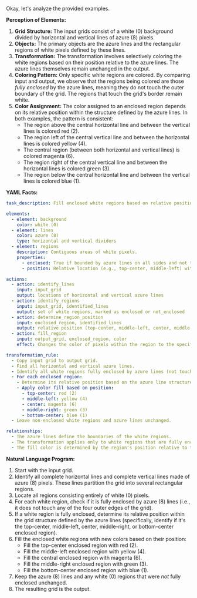 Okay, let's analyze the provided examples.

**Perception of Elements:**

1.  **Grid Structure:** The input grids consist of a white (0) background divided by horizontal and vertical lines of azure (8) pixels.
2.  **Objects:** The primary objects are the azure lines and the rectangular regions of white pixels defined by these lines.
3.  **Transformation:** The transformation involves selectively coloring the white regions based on their position relative to the azure lines. The azure lines themselves remain unchanged in the output.
4.  **Coloring Pattern:** Only specific white regions are colored. By comparing input and output, we observe that the regions being colored are those *fully enclosed* by the azure lines, meaning they do not touch the outer boundary of the grid. The regions that touch the grid's border remain white.
5.  **Color Assignment:** The color assigned to an enclosed region depends on its relative position within the structure defined by the azure lines. In both examples, the pattern is consistent:
    *   The region above the central horizontal line and between the vertical lines is colored red (2).
    *   The region left of the central vertical line and between the horizontal lines is colored yellow (4).
    *   The central region (between both horizontal and vertical lines) is colored magenta (6).
    *   The region right of the central vertical line and between the horizontal lines is colored green (3).
    *   The region below the central horizontal line and between the vertical lines is colored blue (1).

**YAML Facts:**


```yaml
task_description: Fill enclosed white regions based on relative position defined by azure lines.

elements:
  - element: background
    color: white (0)
  - element: lines
    color: azure (8)
    type: horizontal and vertical dividers
  - element: regions
    description: Contiguous areas of white pixels.
    properties:
      - enclosed: True if bounded by azure lines on all sides and not touching the grid border.
      - position: Relative location (e.g., top-center, middle-left) within the structure formed by azure lines.

actions:
  - action: identify_lines
    input: input_grid
    output: locations of horizontal and vertical azure lines
  - action: identify_regions
    input: input_grid, identified_lines
    output: set of white regions, marked as enclosed or not_enclosed
  - action: determine_region_position
    input: enclosed_region, identified_lines
    output: relative position (top-center, middle-left, center, middle-right, bottom-center)
  - action: fill_region
    input: output_grid, enclosed_region, color
    effect: Changes the color of pixels within the region to the specified color.

transformation_rule:
  - Copy input grid to output grid.
  - Find all horizontal and vertical azure lines.
  - Identify all white regions fully enclosed by azure lines (not touching grid border).
  - For each enclosed region:
    - Determine its relative position based on the azure line structure.
    - Apply color fill based on position:
      - top-center: red (2)
      - middle-left: yellow (4)
      - center: magenta (6)
      - middle-right: green (3)
      - bottom-center: blue (1)
  - Leave non-enclosed white regions and azure lines unchanged.

relationships:
  - The azure lines define the boundaries of the white regions.
  - The transformation applies only to white regions that are fully enclosed by azure lines.
  - The fill color is determined by the region's position relative to the enclosing azure lines.
```


**Natural Language Program:**

1.  Start with the input grid.
2.  Identify all complete horizontal lines and complete vertical lines made of azure (8) pixels. These lines partition the grid into several rectangular regions.
3.  Locate all regions consisting entirely of white (0) pixels.
4.  For each white region, check if it is fully enclosed by azure (8) lines (i.e., it does not touch any of the four outer edges of the grid).
5.  If a white region is fully enclosed, determine its relative position within the grid structure defined by the azure lines (specifically, identify if it's the top-center, middle-left, center, middle-right, or bottom-center enclosed region).
6.  Fill the enclosed white regions with new colors based on their position:
    *   Fill the top-center enclosed region with red (2).
    *   Fill the middle-left enclosed region with yellow (4).
    *   Fill the central enclosed region with magenta (6).
    *   Fill the middle-right enclosed region with green (3).
    *   Fill the bottom-center enclosed region with blue (1).
7.  Keep the azure (8) lines and any white (0) regions that were *not* fully enclosed unchanged.
8.  The resulting grid is the output.